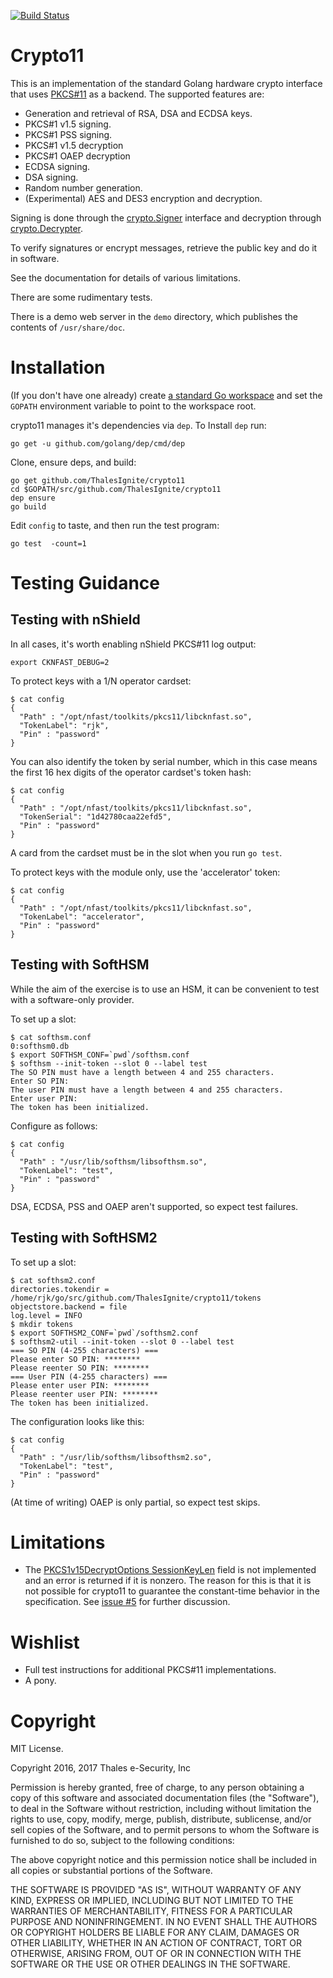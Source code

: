 [![Build Status](https://travis-ci.com/ThalesIgnite/crypto11.svg?branch=master)](https://travis-ci.com/ThalesIgnite/crypto11)

Crypto11
========

This is an implementation of the standard Golang hardware crypto interface that
uses [PKCS#11](http://docs.oasis-open.org/pkcs11/pkcs11-base/v2.40/errata01/os/pkcs11-base-v2.40-errata01-os-complete.html) as a backend. The supported features are:

* Generation and retrieval of RSA, DSA and ECDSA keys.
* PKCS#1 v1.5 signing.
* PKCS#1 PSS signing.
* PKCS#1 v1.5 decryption
* PKCS#1 OAEP decryption
* ECDSA signing.
* DSA signing.
* Random number generation.
* (Experimental) AES and DES3 encryption and decryption.

Signing is done through the
[crypto.Signer](https://golang.org/pkg/crypto/#Signer) interface and
decryption through
[crypto.Decrypter](https://golang.org/pkg/crypto/#Decrypter).

To verify signatures or encrypt messages, retrieve the public key and do it in software.

See the documentation for details of various limitations.

There are some rudimentary tests.

There is a demo web server in the `demo` directory, which publishes
the contents of `/usr/share/doc`.

Installation
============

(If you don't have one already) create [a standard Go workspace](https://golang.org/doc/code.html#Workspaces) and set the `GOPATH` environment variable to point to the workspace root.

crypto11 manages it's dependencies via `dep`.  To Install `dep` run:

	go get -u github.com/golang/dep/cmd/dep

Clone, ensure deps, and build:

    go get github.com/ThalesIgnite/crypto11
    cd $GOPATH/src/github.com/ThalesIgnite/crypto11
    dep ensure
    go build

Edit `config` to taste, and then run the test program:

    go test  -count=1

Testing Guidance
================

Testing with nShield
--------------------

In all cases, it's worth enabling nShield PKCS#11 log output:

    export CKNFAST_DEBUG=2

To protect keys with a 1/N operator cardset:

    $ cat config
    {
      "Path" : "/opt/nfast/toolkits/pkcs11/libcknfast.so",
      "TokenLabel": "rjk",
      "Pin" : "password"
    }

You can also identify the token by serial number, which in this case
means the first 16 hex digits of the operator cardset's token hash:

    $ cat config
    {
      "Path" : "/opt/nfast/toolkits/pkcs11/libcknfast.so",
      "TokenSerial": "1d42780caa22efd5",
      "Pin" : "password"
    }

A card from the cardset must be in the slot when you run `go test`.

To protect keys with the module only, use the 'accelerator' token:

    $ cat config
    {
      "Path" : "/opt/nfast/toolkits/pkcs11/libcknfast.so",
      "TokenLabel": "accelerator",
      "Pin" : "password"
    }

Testing with SoftHSM
--------------------

While the aim of the exercise is to use an HSM, it can be convenient
to test with a software-only provider.

To set up a slot:

    $ cat softhsm.conf
    0:softhsm0.db
    $ export SOFTHSM_CONF=`pwd`/softhsm.conf
    $ softhsm --init-token --slot 0 --label test
    The SO PIN must have a length between 4 and 255 characters.
    Enter SO PIN:
    The user PIN must have a length between 4 and 255 characters.
    Enter user PIN:
    The token has been initialized.

Configure as follows:

    $ cat config
    {
      "Path" : "/usr/lib/softhsm/libsofthsm.so",
      "TokenLabel": "test",
      "Pin" : "password"
    }

DSA, ECDSA, PSS and OAEP aren't supported, so expect test failures.

Testing with SoftHSM2
---------------------

To set up a slot:

    $ cat softhsm2.conf
    directories.tokendir = /home/rjk/go/src/github.com/ThalesIgnite/crypto11/tokens
    objectstore.backend = file
    log.level = INFO
    $ mkdir tokens
    $ export SOFTHSM2_CONF=`pwd`/softhsm2.conf
    $ softhsm2-util --init-token --slot 0 --label test
    === SO PIN (4-255 characters) ===
    Please enter SO PIN: ********
    Please reenter SO PIN: ********
    === User PIN (4-255 characters) ===
    Please enter user PIN: ********
    Please reenter user PIN: ********
    The token has been initialized.

The configuration looks like this:

    $ cat config
    {
      "Path" : "/usr/lib/softhsm/libsofthsm2.so",
      "TokenLabel": "test",
      "Pin" : "password"
    }

(At time of writing) OAEP is only partial, so expect test skips.

Limitations
===========

 * The [PKCS1v15DecryptOptions SessionKeyLen](https://golang.org/pkg/crypto/rsa/#PKCS1v15DecryptOptions) field
is not implemented and an error is returned if it is nonzero.
The reason for this is that it is not possible for crypto11 to guarantee the constant-time behavior in the specification.
See [issue #5](https://github.com/ThalesIgnite/crypto11/issues/5) for further discussion.

Wishlist
========

* Full test instructions for additional PKCS#11 implementations.
* A pony.

Copyright
=========

MIT License.

Copyright 2016, 2017 Thales e-Security, Inc

Permission is hereby granted, free of charge, to any person obtaining
a copy of this software and associated documentation files (the
"Software"), to deal in the Software without restriction, including
without limitation the rights to use, copy, modify, merge, publish,
distribute, sublicense, and/or sell copies of the Software, and to
permit persons to whom the Software is furnished to do so, subject to
the following conditions:

The above copyright notice and this permission notice shall be
included in all copies or substantial portions of the Software.

THE SOFTWARE IS PROVIDED "AS IS", WITHOUT WARRANTY OF ANY KIND,
EXPRESS OR IMPLIED, INCLUDING BUT NOT LIMITED TO THE WARRANTIES OF
MERCHANTABILITY, FITNESS FOR A PARTICULAR PURPOSE AND
NONINFRINGEMENT. IN NO EVENT SHALL THE AUTHORS OR COPYRIGHT HOLDERS BE
LIABLE FOR ANY CLAIM, DAMAGES OR OTHER LIABILITY, WHETHER IN AN ACTION
OF CONTRACT, TORT OR OTHERWISE, ARISING FROM, OUT OF OR IN CONNECTION
WITH THE SOFTWARE OR THE USE OR OTHER DEALINGS IN THE SOFTWARE.

